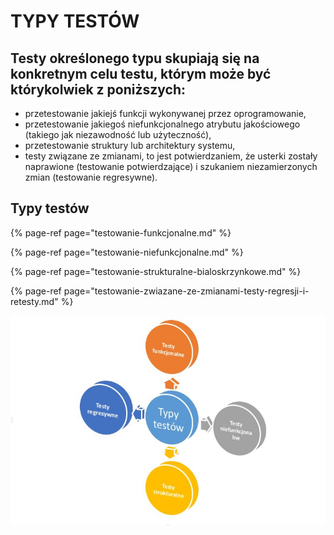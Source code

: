 # TYPY TESTÓW

## Testy określonego typu skupiają się na konkretnym celu testu, którym może być którykolwiek z poniższych: 

* przetestowanie jakiejś funkcji wykonywanej przez oprogramowanie, 
* przetestowanie jakiegoś niefunkcjonalnego atrybutu jakościowego \(takiego jak niezawodność lub użyteczność\), 
* przetestowanie struktury lub architektury systemu, 
* testy związane ze zmianami, to jest potwierdzaniem, że usterki zostały naprawione \(testowanie potwierdzające\) i szukaniem niezamierzonych zmian \(testowanie regresywne\).

## Typy testów

{% page-ref page="testowanie-funkcjonalne.md" %}

{% page-ref page="testowanie-niefunkcjonalne.md" %}

{% page-ref page="testowanie-strukturalne-bialoskrzynkowe.md" %}

{% page-ref page="testowanie-zwiazane-ze-zmianami-testy-regresji-i-retesty.md" %}



![](../.gitbook/assets/typytestow.jpg)

